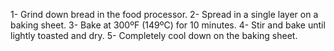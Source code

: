 1-  Grind down bread in the food processor.
2-  Spread in a single layer on a baking sheet.
3-  Bake at 300ºF (149ºC) for 10 minutes.
4-  Stir and bake until lightly toasted and dry.
5-  Completely cool down on the baking sheet.